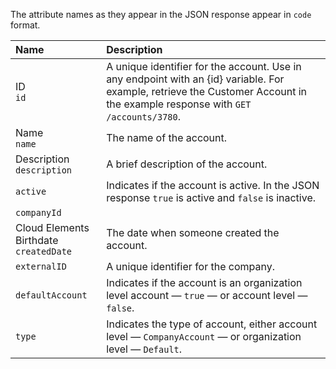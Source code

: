 The attribute names as they appear in the JSON response appear in `code` format.

| Name | Description   |
| :------------- | :------------- |
| ID</br> `id`  |  A unique identifier for the account. Use in any endpoint with an {id} variable. For example, retrieve the Customer Account in the example response with `GET /accounts/3780`. |
| Name</br>`name` | The name of the account. |
| Description</br>`description` | A brief description of the account. |
| `active` | Indicates if the account is active. In the JSON response `true` is active and `false` is inactive.
| `companyId` |  |
| Cloud Elements Birthdate</br>`createdDate` | The date when someone created the account. |
| `externalID` | A unique identifier for the company. |
| `defaultAccount` | Indicates if the account is an organization level account &mdash; `true` &mdash; or account level &mdash; `false`. |
| `type` | Indicates the type of account, either account level &mdash; `CompanyAccount` &mdash; or organization level &mdash; `Default`. |
